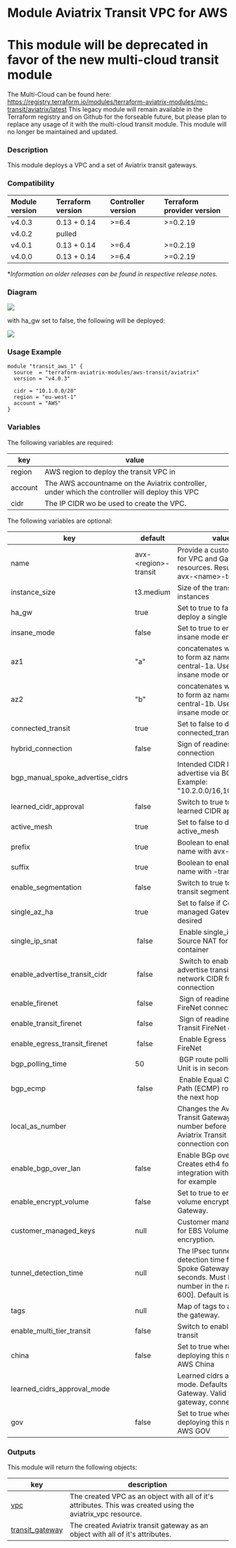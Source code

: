 # Module Aviatrix Transit VPC for AWS

# This module will be deprecated in favor of the new multi-cloud transit module
The Multi-Cloud can be found here: https://registry.terraform.io/modules/terraform-aviatrix-modules/mc-transit/aviatrix/latest
This legacy module will remain available in the Terraform registry and on Github for the forseable future, but please plan to replace any usage of it with the multi-cloud transit module.
This module will no longer be maintained and updated.

### Description
This module deploys a VPC and a set of Aviatrix transit gateways.

### Compatibility
Module version | Terraform version | Controller version | Terraform provider version
:--- | :--- | :--- | :---
v4.0.3 | 0.13 + 0.14 | >=6.4 | >=0.2.19
v4.0.2 | pulled
v4.0.1 | 0.13 + 0.14 | >=6.4 | >=0.2.19
v4.0.0 | 0.13 + 0.14 | >=6.4 | >=0.2.19

**_Information on older releases can be found in respective release notes._*

### Diagram
<img src="https://github.com/terraform-aviatrix-modules/terraform-aviatrix-aws-transit/blob/master/img/transit-vpc-aws-ha.png?raw=true">

with ha_gw set to false, the following will be deployed:

<img src="https://github.com/terraform-aviatrix-modules/terraform-aviatrix-aws-transit/blob/master/img/transit-vpc-aws.png?raw=true">

### Usage Example
```
module "transit_aws_1" {
  source  = "terraform-aviatrix-modules/aws-transit/aviatrix"
  version = "v4.0.3"

  cidr = "10.1.0.0/20"
  region = "eu-west-1"
  account = "AWS"
}
```

### Variables
The following variables are required:

key | value
--- | ---
region | AWS region to deploy the transit VPC in
account | The AWS accountname on the Aviatrix controller, under which the controller will deploy this VPC
cidr | The IP CIDR wo be used to create the VPC.

The following variables are optional:

key | default | value
--- | --- | ---
name | avx-\<region\>-transit | Provide a custom name for VPC and Gateway resources. Result will be avx-\<name\>-transit.
instance_size | t3.medium | Size of the transit gateway instances
ha_gw | true | Set to true to false te deploy a single transit GW.
insane_mode | false | Set to true to enable insane mode encryption
az1 | "a" | concatenates with region to form az names. e.g. eu-central-1a. Used for insane mode only.
az2 | "b" | concatenates with region to form az names. e.g. eu-central-1b. Used for insane mode only.
connected_transit | true | Set to false to disable connected_transit
hybrid_connection | false | Sign of readiness for TGW connection
bgp_manual_spoke_advertise_cidrs | | Intended CIDR list to advertise via BGP. Example: "10.2.0.0/16,10.4.0.0/16" 
learned_cidr_approval | false | Switch to true to enable learned CIDR approval
active_mesh | true | Set to false to disable active_mesh
prefix | true | Boolean to enable prefix name with avx-
suffix | true | Boolean to enable suffix name with -transit
enable_segmentation | false | Switch to true to enable transit segmentation
single_az_ha | true | Set to false if Controller managed Gateway HA is desired
single_ip_snat | false | Enable single_ip mode Source NAT for this container
enable_advertise_transit_cidr  | false | Switch to enable/disable advertise transit VPC network CIDR for a VGW connection
enable_firenet  | false | Sign of readiness for FireNet connection
enable_transit_firenet  | false | Sign of readiness for Transit FireNet connection
enable_egress_transit_firenet  | false | Enable Egress Transit FireNet
bgp_polling_time  | 50 | BGP route polling time. Unit is in seconds
bgp_ecmp  | false | Enable Equal Cost Multi Path (ECMP) routing for the next hop
local_as_number | | Changes the Aviatrix Transit Gateway ASN number before you setup Aviatrix Transit Gateway connection configurations.
enable_bgp_over_lan | false | Enable BGp over LAN. Creates eth4 for integration with SDWAN for example
enable_encrypt_volume | false | Set to true to enable EBS volume encryption for Gateway.
customer_managed_keys | null | Customer managed key ID for EBS Volume encryption.
tunnel_detection_time | null | The IPsec tunnel down detection time for the Spoke Gateway in seconds. Must be a number in the range [20-600]. Default is 60.
tags | null | Map of tags to assign to the gateway.
enable_multi_tier_transit |	false |	Switch to enable multi tier transit
china | false | Set to true when deploying this module in AWS China
learned_cidrs_approval_mode | | Learned cidrs approval mode. Defaults to Gateway. Valid values: gateway, connection
gov | false | Set to true when deploying this module in AWS GOV

### Outputs
This module will return the following objects:

key | description
--- | ---
[vpc](https://registry.terraform.io/providers/AviatrixSystems/aviatrix/latest/docs/resources/aviatrix_vpc) | The created VPC as an object with all of it's attributes. This was created using the aviatrix_vpc resource.
[transit_gateway](https://registry.terraform.io/providers/AviatrixSystems/aviatrix/latest/docs/resources/aviatrix_transit_gateway) | The created Aviatrix transit gateway as an object with all of it's attributes.
